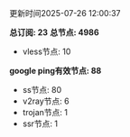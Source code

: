 更新时间2025-07-26 12:00:37

**总订阅: 23**
**总节点: 4986**
- vless节点: 10

**google ping有效节点: 88**
- ss节点: 80
- v2ray节点: 6
- trojan节点: 1
- ssr节点: 1
